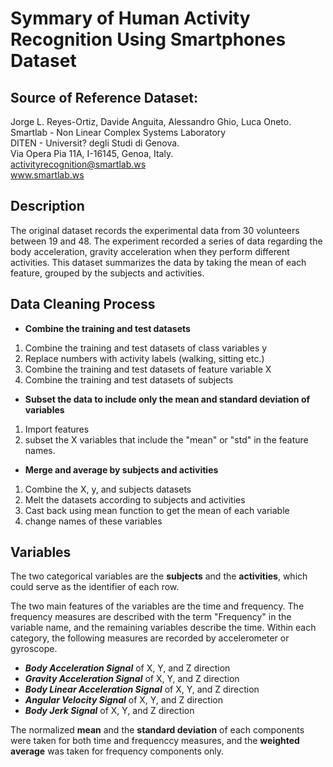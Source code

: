 Symmary of Human Activity Recognition Using Smartphones Dataset
====================================================
## Source of Reference Dataset: 
Jorge L. Reyes-Ortiz, Davide Anguita, Alessandro Ghio, Luca Oneto.  
Smartlab - Non Linear Complex Systems Laboratory  
DITEN - Universit? degli Studi di Genova.  
Via Opera Pia 11A, I-16145, Genoa, Italy.  
activityrecognition@smartlab.ws  
www.smartlab.ws

## Description
The original dataset records the experimental data from 30 volunteers between 19 and 48. The experiment recorded a series of data regarding the body acceleration, gravity acceleration when they perform different activities. This dataset summarizes the data by taking the mean of each feature, grouped by the subjects and activities.

## Data Cleaning Process
  - **Combine the training and test datasets**
   1. Combine the training and test datasets of class variables y  
   2. Replace numbers with activity labels (walking, sitting etc.)  
   2. Combine the training and test datasets of feature variable X  
   3. Combine the training and test datasets of subjects
   
  - **Subset the data to include only the mean and standard deviation of variables**
   1. Import features
   2. subset the X variables that include the "mean" or "std" in the feature names.
   
  - **Merge and average by subjects and activities**
   1. Combine the X, y, and subjects datasets
   2. Melt the datasets according to subjects and activities
   3. Cast back using mean function to get the mean of each variable
   4. change names of these variables
   
## Variables
  The two categorical variables are the **subjects** and the **activities**, which could serve as the identifier of each row.  
  
  The two main features of the variables are the time and frequency. The frequency measures are described with the term "Frequency" in the variable name, and the remaining variables describe the time. Within each category, the following measures are recorded by accelerometer or gyroscope.
  * **_Body Acceleration Signal_** of X, Y, and Z direction
  * **_Gravity Acceleration Signal_** of X, Y, and Z direction
  * **_Body Linear Acceleration Signal_** of X, Y, and Z direction
  * **_Angular Velocity Signal_** of X, Y, and Z direction
  * **_Body Jerk Signal_** of X, Y, and Z direction
  
  The normalized **mean** and the **standard deviation** of each components were taken for both time and frequenccy measures, and the **weighted average** was taken for frequency components only.
